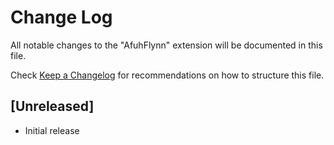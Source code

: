 # Change Log

All notable changes to the "AfuhFlynn" extension will be documented in this file.

Check [Keep a Changelog](http://keepachangelog.com/) for recommendations on how to structure this file.

## [Unreleased]

- Initial release